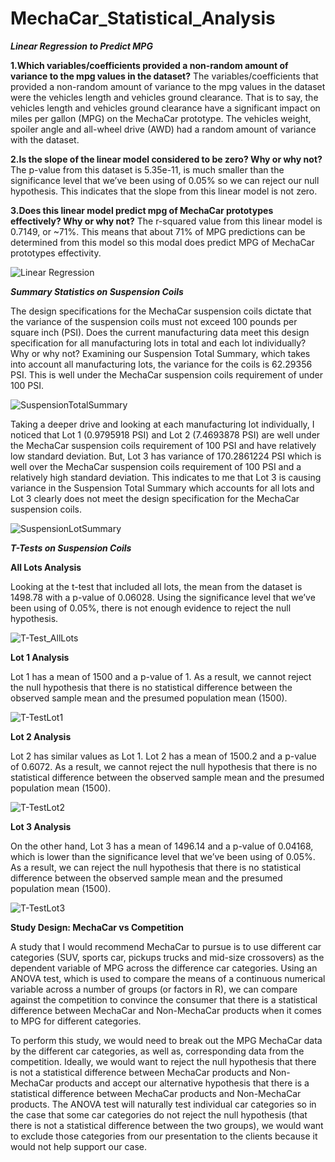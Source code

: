 # MechaCar_Statistical_Analysis

***Linear Regression to Predict MPG***

**1.Which variables/coefficients provided a non-random amount of variance to the mpg values in the dataset?**
The variables/coefficients that provided a non-random amount of variance to the mpg values in the dataset were the vehicles length and vehicles ground clearance. That is to say, the vehicles length and vehicles ground clearance have a significant impact on miles per gallon (MPG) on the MechaCar prototype. The vehicles weight, spoiler angle and all-wheel drive (AWD) had a random amount of variance with the dataset.

**2.Is the slope of the linear model considered to be zero? Why or why not?**
The p-value from this dataset is 5.35e-11, is much smaller than the significance level that we’ve been using of 0.05% so we can reject our null hypothesis. This indicates that the slope from this linear model is not zero.

**3.Does this linear model predict mpg of MechaCar prototypes effectively? Why or why not?**
The r-squared value from this linear model is 0.7149, or ~71%. This means that about 71% of MPG predictions can be determined from this model so this modal does predict MPG of MechaCar prototypes effectivity.

![Linear Regression](https://user-images.githubusercontent.com/74233163/115502318-5b63c480-a23a-11eb-9835-398996eee129.png)


***Summary Statistics on Suspension Coils***

The design specifications for the MechaCar suspension coils dictate that the variance of the suspension coils must not exceed 100 pounds per square inch (PSI). Does the current manufacturing data meet this design specification for all manufacturing lots in total and each lot individually? Why or why not?
Examining our Suspension Total Summary, which takes into account all manufacturing lots, the variance for the coils is 62.29356 PSI. This is well under the MechaCar suspension coils requirement of under 100 PSI.

![SuspensionTotalSummary](https://user-images.githubusercontent.com/74233163/115502396-7d5d4700-a23a-11eb-899f-7569d422a6ce.png)


Taking a deeper drive and looking at each manufacturing lot individually, I noticed that Lot 1 (0.9795918 PSI) and Lot 2 (7.4693878 PSI) are well under the MechaCar suspension coils requirement of 100 PSI and have relatively low standard deviation. But, Lot 3 has variance of 170.2861224 PSI which is well over the MechaCar suspension coils requirement of 100 PSI and a relatively high standard deviation. This indicates to me that Lot 3 is causing variance in the Suspension Total Summary which accounts for all lots and Lot 3 clearly does not meet the design specification for the MechaCar suspension coils.

![SuspensionLotSummary](https://user-images.githubusercontent.com/74233163/115502493-9b2aac00-a23a-11eb-870f-12a802aac1e9.png)


***T-Tests on Suspension Coils***

**All Lots Analysis**

Looking at the t-test that included all lots, the mean from the dataset is 1498.78 with a p-value of 0.06028. Using the significance level that we’ve been using of 0.05%, there is not enough evidence to reject the null hypothesis.

![T-Test_AllLots](https://user-images.githubusercontent.com/74233163/115502568-beedf200-a23a-11eb-84cc-79a0b6352884.png)


**Lot 1 Analysis**

Lot 1 has a mean of 1500 and a p-value of 1. As a result, we cannot reject the null hypothesis that there is no statistical difference between the observed sample mean and the presumed population mean (1500).

![T-TestLot1](https://user-images.githubusercontent.com/74233163/115502614-cf9e6800-a23a-11eb-99e2-fd9cbad4e6dd.png)


**Lot 2 Analysis**

Lot 2 has similar values as Lot 1. Lot 2 has a mean of 1500.2 and a p-value of 0.6072. As a result, we cannot reject the null hypothesis that there is no statistical difference between the observed sample mean and the presumed population mean (1500).

![T-TestLot2](https://user-images.githubusercontent.com/74233163/115502627-d6c57600-a23a-11eb-99bc-ac71def9a7a4.png)


**Lot 3 Analysis**

On the other hand, Lot 3 has a mean of 1496.14 and a p-value of 0.04168, which is lower than the significance level that we’ve been using of 0.05%. As a result, we can reject the null hypothesis that there is no statistical difference between the observed sample mean and the presumed population mean (1500).

![T-TestLot3](https://user-images.githubusercontent.com/74233163/115502643-dd53ed80-a23a-11eb-99b2-0aaa5851e990.png)


**Study Design: MechaCar vs Competition**

A study that I would recommend MechaCar to pursue is to use different car categories (SUV, sports car, pickups trucks and mid-size crossovers) as the dependent variable of MPG across the difference car categories. Using an ANOVA test, which is used to compare the means of a continuous numerical variable across a number of groups (or factors in R), we can compare against the competition to convince the consumer that there is a statistical difference between MechaCar and Non-MechaCar products when it comes to MPG for different categories.

To perform this study, we would need to break out the MPG MechaCar data by the different car categories, as well as, corresponding data from the competition. Ideally, we would want to reject the null hypothesis that there is not a statistical difference between MechaCar products and Non-MechaCar products and accept our alternative hypothesis that there is a statistical difference between MechaCar products and Non-MechaCar products. The ANOVA test will naturally test individual car categories so in the case that some car categories do not reject the null hypothesis (that there is not a statistical difference between the two groups), we would want to exclude those categories from our presentation to the clients because it would not help support our case.

